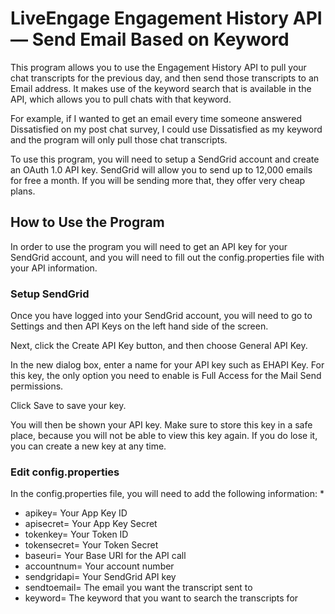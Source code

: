 # LiveEngage Engagement History API — Send Email Based on Keyword

This program allows you to use the Engagement History API to pull your chat transcripts for the previous day, and then send those transcripts to an Email address. It makes use of the keyword search that is available in the API, which allows you to pull chats with that keyword.

For example, if I wanted to get an email every time someone answered Dissatisfied on my post chat survey, I could use Dissatisfied as my keyword and the program will only pull those chat transcripts.

To use this program, you will need to setup a SendGrid account and create an OAuth 1.0 API key. SendGrid will allow you to send up to 12,000 emails for free a month. If you will be sending more that, they offer very cheap plans.

## How to Use the Program

In order to use the program you will need to get an API key for your SendGrid account, and you will need to fill out the config.properties file with your API information.

### Setup SendGrid

Once you have logged into your SendGrid account, you will need to go to Settings and then API Keys on the left hand side of the screen.

Next, click the Create API Key button, and then choose General API Key.

In the new dialog box, enter a name for your API key such as EHAPI Key. For this key, the only option you need to enable is Full Access for the Mail Send permissions.

Click Save to save your key.

You will then be shown your API key. Make sure to store this key in a safe place, because you will not be able to view this key again. If you do lose it, you can create a new key at any time.

### Edit config.properties

In the config.properties file, you will need to add the following information:
*
* apikey= Your App Key ID
* apisecret= Your App Key Secret
* tokenkey= Your Token ID
* tokensecret= Your Token Secret
* baseuri= Your Base URI for the API call
* accountnum= Your account number
* sendgridapi= Your SendGrid API key
* sendtoemail= The email you want the transcript sent to
* keyword= The keyword that you want to search the transcripts for